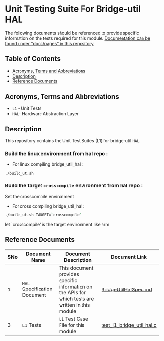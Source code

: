 # Unit Testing Suite For Bridge-util HAL

The following documents should be referenced to provide specific information on the tests required for this module.
[Documentation can be found under "docs/pages" in this repository](docs/pages)

## Table of Contents

- [Acronyms, Terms and Abbreviations](#acronyms-terms-and-abbreviations)
- [Description](#description)
- [Reference Documents](#reference-documents)

## Acronyms, Terms and Abbreviations

- `L1` - Unit Tests
- `HAL`- Hardware Abstraction Layer

## Description

This repository contains the Unit Test Suites (L1) for bridge-util `HAL`.

### Build the linux environment from hal repo :

- For linux compiling bridge_util_hal :

```bash
./build_ut.sh
```

### Build the target `crosscompile` environment from hal repo :

Set the crosscompile environment

- For cross compiling bridge_util_hal :

```bash
./build_ut.sh TARGET=`crosscompile`
```

let `crosscompile' is the target environment like arm

## Reference Documents

<!-- Need to update links to point to correct repo -->

| SNo | Document Name                | Document Description                                                                               | Document Link                                                                                                                                 |
| --- | ---------------------------- | -------------------------------------------------------------------------------------------------- | --------------------------------------------------------------------------------------------------------------------------------------------- |
| 1   | `HAL` Specification Document | This document provides specific information on the APIs for which tests are written in this module | [BridgeUtilHalSpec.md](https://github.com/rdkcentral/rdkb-halif-bridge-util/blob/main/docs/pages/BridgeUtilHalSpec.md "BridgeUtilHalSpec.md") |
| 3   | `L1` Tests                   | `L1` Test Case File for this module                                                                | [test_l1_bridge_util_hal.c](src/test_l1_bridge_util_hal "test_l1_bridge_util_hal.c")                                                          |
